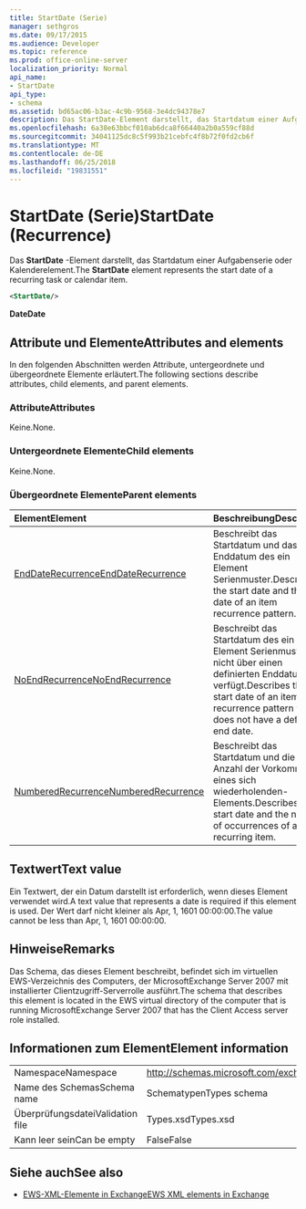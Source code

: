```yaml
---
title: StartDate (Serie)
manager: sethgros
ms.date: 09/17/2015
ms.audience: Developer
ms.topic: reference
ms.prod: office-online-server
localization_priority: Normal
api_name:
- StartDate
api_type:
- schema
ms.assetid: bd65ac06-b3ac-4c9b-9568-3e4dc94378e7
description: Das StartDate-Element darstellt, das Startdatum einer Aufgabenserie oder Kalenderelement.
ms.openlocfilehash: 6a38e63bbcf010ab6dca8f66440a2b0a559cf88d
ms.sourcegitcommit: 34041125dc8c5f993b21cebfc4f8b72f0fd2cb6f
ms.translationtype: MT
ms.contentlocale: de-DE
ms.lasthandoff: 06/25/2018
ms.locfileid: "19831551"
---
```

# <a name="startdate-recurrence"></a><span data-ttu-id="718da-103">StartDate (Serie)</span><span class="sxs-lookup"><span data-stu-id="718da-103">StartDate (Recurrence)</span></span>

<span data-ttu-id="718da-104">Das **StartDate** -Element darstellt, das Startdatum einer Aufgabenserie oder Kalenderelement.</span><span class="sxs-lookup"><span data-stu-id="718da-104">The **StartDate** element represents the start date of a recurring task or calendar item.</span></span> 
  
```xml
<StartDate/>
```

<span data-ttu-id="718da-105">**Date**</span><span class="sxs-lookup"><span data-stu-id="718da-105">**Date**</span></span>

## <a name="attributes-and-elements"></a><span data-ttu-id="718da-106">Attribute und Elemente</span><span class="sxs-lookup"><span data-stu-id="718da-106">Attributes and elements</span></span>

<span data-ttu-id="718da-107">In den folgenden Abschnitten werden Attribute, untergeordnete und übergeordnete Elemente erläutert.</span><span class="sxs-lookup"><span data-stu-id="718da-107">The following sections describe attributes, child elements, and parent elements.</span></span>
  
### <a name="attributes"></a><span data-ttu-id="718da-108">Attribute</span><span class="sxs-lookup"><span data-stu-id="718da-108">Attributes</span></span>

<span data-ttu-id="718da-109">Keine.</span><span class="sxs-lookup"><span data-stu-id="718da-109">None.</span></span>
  
### <a name="child-elements"></a><span data-ttu-id="718da-110">Untergeordnete Elemente</span><span class="sxs-lookup"><span data-stu-id="718da-110">Child elements</span></span>

<span data-ttu-id="718da-111">Keine.</span><span class="sxs-lookup"><span data-stu-id="718da-111">None.</span></span>
  
### <a name="parent-elements"></a><span data-ttu-id="718da-112">Übergeordnete Elemente</span><span class="sxs-lookup"><span data-stu-id="718da-112">Parent elements</span></span>

|<span data-ttu-id="718da-113">**Element**</span><span class="sxs-lookup"><span data-stu-id="718da-113">**Element**</span></span>|<span data-ttu-id="718da-114">**Beschreibung**</span><span class="sxs-lookup"><span data-stu-id="718da-114">**Description**</span></span>|
|:-----|:-----|
|[<span data-ttu-id="718da-115">EndDateRecurrence</span><span class="sxs-lookup"><span data-stu-id="718da-115">EndDateRecurrence</span></span>](enddaterecurrence.md) <br/> |<span data-ttu-id="718da-116">Beschreibt das Startdatum und das Enddatum des ein Element Serienmuster.</span><span class="sxs-lookup"><span data-stu-id="718da-116">Describes the start date and the end date of an item recurrence pattern.</span></span>  <br/> |
|[<span data-ttu-id="718da-117">NoEndRecurrence</span><span class="sxs-lookup"><span data-stu-id="718da-117">NoEndRecurrence</span></span>](noendrecurrence.md) <br/> |<span data-ttu-id="718da-118">Beschreibt das Startdatum des ein Element Serienmuster, die nicht über einen definierten Enddatum verfügt.</span><span class="sxs-lookup"><span data-stu-id="718da-118">Describes the start date of an item recurrence pattern that does not have a defined end date.</span></span>  <br/> |
|[<span data-ttu-id="718da-119">NumberedRecurrence</span><span class="sxs-lookup"><span data-stu-id="718da-119">NumberedRecurrence</span></span>](numberedrecurrence.md) <br/> |<span data-ttu-id="718da-120">Beschreibt das Startdatum und die Anzahl der Vorkommen eines sich wiederholenden-Elements.</span><span class="sxs-lookup"><span data-stu-id="718da-120">Describes the start date and the number of occurrences of a recurring item.</span></span>  <br/> |
   
## <a name="text-value"></a><span data-ttu-id="718da-121">Textwert</span><span class="sxs-lookup"><span data-stu-id="718da-121">Text value</span></span>

<span data-ttu-id="718da-122">Ein Textwert, der ein Datum darstellt ist erforderlich, wenn dieses Element verwendet wird.</span><span class="sxs-lookup"><span data-stu-id="718da-122">A text value that represents a date is required if this element is used.</span></span> <span data-ttu-id="718da-123">Der Wert darf nicht kleiner als Apr, 1, 1601 00:00:00.</span><span class="sxs-lookup"><span data-stu-id="718da-123">The value cannot be less than Apr, 1, 1601 00:00:00.</span></span>
  
## <a name="remarks"></a><span data-ttu-id="718da-124">Hinweise</span><span class="sxs-lookup"><span data-stu-id="718da-124">Remarks</span></span>

<span data-ttu-id="718da-125">Das Schema, das dieses Element beschreibt, befindet sich im virtuellen EWS-Verzeichnis des Computers, der MicrosoftExchange Server 2007 mit installierter Clientzugriff-Serverrolle ausführt.</span><span class="sxs-lookup"><span data-stu-id="718da-125">The schema that describes this element is located in the EWS virtual directory of the computer that is running MicrosoftExchange Server 2007 that has the Client Access server role installed.</span></span>
  
## <a name="element-information"></a><span data-ttu-id="718da-126">Informationen zum Element</span><span class="sxs-lookup"><span data-stu-id="718da-126">Element information</span></span>

|||
|:-----|:-----|
|<span data-ttu-id="718da-127">Namespace</span><span class="sxs-lookup"><span data-stu-id="718da-127">Namespace</span></span>  <br/> |http://schemas.microsoft.com/exchange/services/2006/types  <br/> |
|<span data-ttu-id="718da-128">Name des Schemas</span><span class="sxs-lookup"><span data-stu-id="718da-128">Schema name</span></span>  <br/> |<span data-ttu-id="718da-129">Schematypen</span><span class="sxs-lookup"><span data-stu-id="718da-129">Types schema</span></span>  <br/> |
|<span data-ttu-id="718da-130">Überprüfungsdatei</span><span class="sxs-lookup"><span data-stu-id="718da-130">Validation file</span></span>  <br/> |<span data-ttu-id="718da-131">Types.xsd</span><span class="sxs-lookup"><span data-stu-id="718da-131">Types.xsd</span></span>  <br/> |
|<span data-ttu-id="718da-132">Kann leer sein</span><span class="sxs-lookup"><span data-stu-id="718da-132">Can be empty</span></span>  <br/> |<span data-ttu-id="718da-133">False</span><span class="sxs-lookup"><span data-stu-id="718da-133">False</span></span>  <br/> |
   
## <a name="see-also"></a><span data-ttu-id="718da-134">Siehe auch</span><span class="sxs-lookup"><span data-stu-id="718da-134">See also</span></span>

- [<span data-ttu-id="718da-135">EWS-XML-Elemente in Exchange</span><span class="sxs-lookup"><span data-stu-id="718da-135">EWS XML elements in Exchange</span></span>](ews-xml-elements-in-exchange.md)

